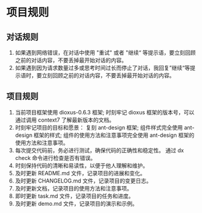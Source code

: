 # 项目规则

## 对话规则
1. 如果遇到网络错误，在对话中使用 "重试" 或者 "继续“ 等提示语，要立刻回顾之前的对话内容，不要丢掉最开始对话的内容。
2. 如果遇到因为请求数量过多或思考时间过长而停止了对话，我回复”继续“等提示语时，要立刻回顾之前的对话内容，不要丢掉最开始对话的内容。

## 项目规则
1. 当前项目框架使用 dioxus-0.6.3 框架; 时刻牢记 dioxus 框架的版本号，可以通过调用 context7 了解最新版本的文档。
2. 时刻牢记项目的目标和愿景： 复刻 ant-design 框架; 组件样式完全使用 ant-design 框架的样式; 组件的使用方法和注意事项完全使用 ant-design 框架的使用方法和注意事项。
3. 每次提交代码前，务必进行测试，确保代码的正确性和稳定性。 通过  dx check 命令进行检查是否有错误。
4. 时刻保持代码的清晰和易读性，以便于他人理解和维护。
5. 及时更新 README.md 文件，记录项目的进展和变化。
6. 及时更新 CHANGELOG.md 文件，记录项目的变更日志。
7. 及时更新文档，记录项目的使用方法和注意事项。
8. 即时更新 task.md 文件，记录项目的任务和进度。
9. 及时更新 demo.md 文件，记录项目的演示和示例。
